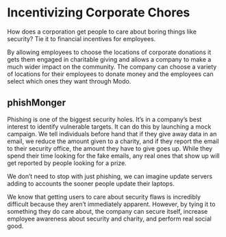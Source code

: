 # Incentivizing Corporate Chores

How does a corporation get people to care about boring things like security? Tie it to financial incentives for employees.

By allowing employees to choose the locations of corporate donations it gets them engaged in charitable giving and allows a company to make a much wider impact on the community.
The company can choose a variety of locations for their employees to donate money and the employees can select which ones they want through Modo.

## phishMonger

Phishing is one of the biggest security holes. It’s in a company’s best interest to identify vulnerable targets. It can do this by launching a mock campaign.
We tell individuals before hand that if they give away data in an email, we reduce the amount given to a charity, and if they report the email to their security office, the amount they have to give goes up.
While they spend their time looking for the fake emails, any real ones that show up will get reported by people looking for a prize.

We don’t need to stop with just phishing, we can imagine update servers adding to accounts the sooner people update their laptops.

We know that getting users to care about security flaws is incredibly difficult because they aren’t immediately apparent. However, by tying it to something they do care about, the company can secure itself, increase employee awareness about security and charity, and perform real social good.
